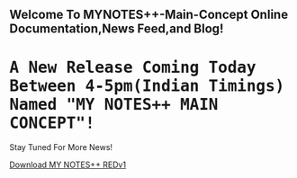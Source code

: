 ## Welcome To MYNOTES++-Main-Concept Online Documentation,News Feed,and Blog!
<h1><tt>A New Release Coming Today Between 4-5pm(Indian Timings) Named "MY NOTES++ MAIN CONCEPT"! </tt></h1>
<p>Stay Tuned For More News!</p>
<a href="https://github.com/VerronCoss/MYNOTESpp-Main-Concept/files/5364748/MYNOTES%2B%2B.REDv1.zip">Download MY NOTES++ REDv1</a>
